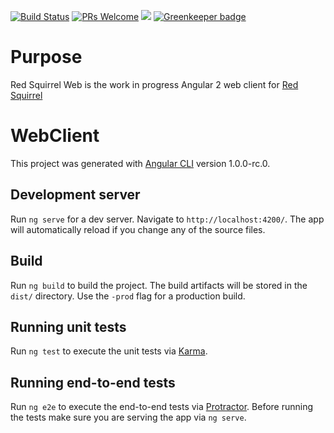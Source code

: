 [![Build Status](https://travis-ci.org/Feasoron/red-squirrel-web.svg?branch=develop)](https://travis-ci.org/Feasoron/red-squirrel-web)
[![PRs Welcome](https://img.shields.io/badge/PRs-welcome-brightgreen.svg?style=flat-https://img.shields.io/badge/PRs-welcome-brightgreen.svg?style=flat-round)](http://makeapullrequest.com)
![](https://reposs.herokuapp.com/?path=Feasoron/red-squirrel-web)
[![Greenkeeper badge](https://badges.greenkeeper.io/Feasoron/red-squirrel-web.svg)](https://greenkeeper.io/)

# Purpose


Red Squirrel Web is the work in progress Angular 2 web client for [Red Squirrel](https://github.com/Feasoron/red-squirrel-core)

# WebClient

This project was generated with [Angular CLI](https://github.com/angular/angular-cli) version 1.0.0-rc.0.

## Development server
Run `ng serve` for a dev server. Navigate to `http://localhost:4200/`. The app will automatically reload if you change any of the source files.

## Build

Run `ng build` to build the project. The build artifacts will be stored in the `dist/` directory. Use the `-prod` flag for a production build.

## Running unit tests

Run `ng test` to execute the unit tests via [Karma](https://karma-runner.github.io).

## Running end-to-end tests

Run `ng e2e` to execute the end-to-end tests via [Protractor](http://www.protractortest.org/).
Before running the tests make sure you are serving the app via `ng serve`.
